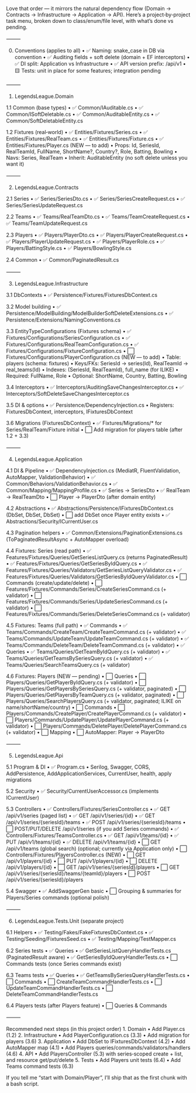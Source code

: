 Love that order — it mirrors the natural dependency flow (Domain → Contracts → Infrastructure → Application → API). Here’s a project‑by‑project task menu, broken down to class/enum/file level, with what’s done vs pending.

⸻

0) Conventions (applies to all)
	•	✅ Naming: snake_case in DB via convention
	•	✅ Auditing fields + soft delete (domain + EF interceptors)
	•	✅ DI split: Application vs Infrastructure
	•	✅ API version prefix: /api/v1
	•	🟨 Tests: unit in place for some features; integration pending

⸻

1) LegendsLeague.Domain

1.1 Common (base types)
	•	✅ Common/IAuditable.cs
	•	✅ Common/ISoftDeletable.cs
	•	✅ Common/AuditableEntity.cs
	•	✅ Common/SoftDeletableEntity.cs

1.2 Fixtures (real‑world)
	•	✅ Entities/Fixtures/Series.cs
	•	✅ Entities/Fixtures/RealTeam.cs
	•	✅ Entities/Fixtures/Fixture.cs
	•	✅ Entities/Fixtures/Player.cs (NEW — to add)
	•	Props: Id, SeriesId, RealTeamId, FullName, ShortName?, Country?, Role, Batting, Bowling
	•	Navs: Series, RealTeam
	•	Inherit: AuditableEntity (no soft delete unless you want it)

⸻

2) LegendsLeague.Contracts

2.1 Series
	•	✅ Series/SeriesDto.cs
	•	✅ Series/SeriesCreateRequest.cs
	•	✅ Series/SeriesUpdateRequest.cs

2.2 Teams
	•	✅ Teams/RealTeamDto.cs
	•	✅ Teams/TeamCreateRequest.cs
	•	✅ Teams/TeamUpdateRequest.cs

2.3 Players
	•	✅ Players/PlayerDto.cs
	•	✅ Players/PlayerCreateRequest.cs
	•	✅ Players/PlayerUpdateRequest.cs
	•	✅ Players/PlayerRole.cs
	•	✅ Players/BattingStyle.cs
	•	✅ Players/BowlingStyle.cs

2.4 Common
	•	✅ Common/PaginatedResult<T>.cs

⸻

3) LegendsLeague.Infrastructure

3.1 DbContexts
	•	✅ Persistence/Fixtures/FixturesDbContext.cs

3.2 Model building
	•	✅ Persistence/ModelBuilding/ModelBuilderSoftDeleteExtensions.cs
	•	✅ Persistence/Extensions/NamingConventions.cs

3.3 EntityTypeConfigurations (Fixtures schema)
	•	✅ Fixtures/Configurations/SeriesConfiguration.cs
	•	✅ Fixtures/Configurations/RealTeamConfiguration.cs
	•	✅ Fixtures/Configurations/FixtureConfiguration.cs
	•	⬜ Fixtures/Configurations/PlayerConfiguration.cs (NEW — to add)
	•	Table: players (schema: fixtures)
	•	Keys/FKs: SeriesId → series(Id), RealTeamId → real_teams(Id)
	•	Indexes: (SeriesId, RealTeamId), full_name (for ILIKE)
	•	Required: FullName, Role
	•	Optional: ShortName, Country, Batting, Bowling

3.4 Interceptors
	•	✅ Interceptors/AuditingSaveChangesInterceptor.cs
	•	✅ Interceptors/SoftDeleteSaveChangesInterceptor.cs

3.5 DI & options
	•	✅ Persistence/DependencyInjection.cs
	•	Registers: FixturesDbContext, interceptors, IFixturesDbContext

3.6 Migrations (FixturesDbContext)
	•	✅ Fixtures/Migrations/* for Series/RealTeam/Fixture initial
	•	⬜ Add migration for players table (after 1.2 + 3.3)

⸻

4) LegendsLeague.Application

4.1 DI & Pipeline
	•	✅ DependencyInjection.cs (MediatR, FluentValidation, AutoMapper, ValidationBehavior)
	•	✅ Common/Behaviors/ValidationBehavior.cs
	•	✅ Common/Mapping/MappingProfile.cs
	•	✅ Series → SeriesDto
	•	✅ RealTeam → RealTeamDto
	•	⬜ Player → PlayerDto (after domain entity)

4.2 Abstractions
	•	✅ Abstractions/Persistence/IFixturesDbContext.cs (DbSet, DbSet, DbSet)
	•	⬜ add DbSet<Player> once Player entity exists
	•	✅ Abstractions/Security/ICurrentUser.cs

4.3 Pagination helpers
	•	✅ Common/Extensions/PaginationExtensions.cs (ToPaginatedResultAsync + AutoMapper overload)

4.4 Fixtures: Series (read path)
	•	✅ Features/Fixtures/Queries/GetSeriesListQuery.cs (returns PaginatedResult<SeriesDto>)
	•	✅ Features/Fixtures/Queries/GetSeriesByIdQuery.cs
	•	✅ Features/Fixtures/Queries/Validators/GetSeriesListQueryValidator.cs
	•	✅ Features/Fixtures/Queries/Validators/GetSeriesByIdQueryValidator.cs
	•	⬜ Commands (create/update/delete)
	•	⬜ Features/Fixtures/Commands/Series/CreateSeriesCommand.cs (+ validator)
	•	⬜ Features/Fixtures/Commands/Series/UpdateSeriesCommand.cs (+ validator)
	•	⬜ Features/Fixtures/Commands/Series/DeleteSeriesCommand.cs (+ validator)

4.5 Fixtures: Teams (full path)
	•	✅ Commands
	•	✅ Teams/Commands/CreateTeam/CreateTeamCommand.cs (+ validator)
	•	✅ Teams/Commands/UpdateTeam/UpdateTeamCommand.cs (+ validator)
	•	✅ Teams/Commands/DeleteTeam/DeleteTeamCommand.cs (+ validator)
	•	✅ Queries
	•	✅ Teams/Queries/GetTeamByIdQuery.cs (+ validator)
	•	✅ Teams/Queries/GetTeamsBySeriesQuery.cs (+ validator)
	•	✅ Teams/Queries/SearchTeamsQuery.cs (+ validator)

4.6 Fixtures: Players (NEW — pending)
	•	⬜ Queries
	•	⬜ Players/Queries/GetPlayerByIdQuery.cs (+ validator)
	•	⬜ Players/Queries/GetPlayersBySeriesQuery.cs (+ validator, paginated)
	•	⬜ Players/Queries/GetPlayersByTeamQuery.cs (+ validator, paginated)
	•	⬜ Players/Queries/SearchPlayersQuery.cs (+ validator, paginated; ILIKE on name/shortName/country)
	•	⬜ Commands
	•	⬜ Players/Commands/CreatePlayer/CreatePlayerCommand.cs (+ validator)
	•	⬜ Players/Commands/UpdatePlayer/UpdatePlayerCommand.cs (+ validator)
	•	⬜ Players/Commands/DeletePlayer/DeletePlayerCommand.cs (+ validator)
	•	⬜ Mapping
	•	⬜ AutoMapper: Player → PlayerDto

⸻

5) LegendsLeague.Api

5.1 Program & DI
	•	✅ Program.cs
	•	Serilog, Swagger, CORS, AddPersistence, AddApplicationServices, CurrentUser, health, apply migrations

5.2 Security
	•	✅ Security/CurrentUserAccessor.cs (implements ICurrentUser)

5.3 Controllers
	•	✅ Controllers/Fixtures/SeriesController.cs
	•	✅ GET /api/v1/series (paged list)
	•	✅ GET /api/v1/series/{id}
	•	✅ GET /api/v1/series/{seriesId}/teams
	•	✅ POST /api/v1/series/{seriesId}/teams
	•	⬜ POST/PUT/DELETE /api/v1/series (if you add Series commands)
	•	✅ Controllers/Fixtures/TeamsController.cs
	•	✅ GET /api/v1/teams/{id}
	•	✅ PUT /api/v1/teams/{id}
	•	✅ DELETE /api/v1/teams/{id}
	•	⬜ GET /api/v1/teams (global search) (optional; currently via Application only)
	•	⬜ Controllers/Fixtures/PlayersController.cs (NEW)
	•	⬜ GET /api/v1/players/{id}
	•	⬜ PUT /api/v1/players/{id}
	•	⬜ DELETE /api/v1/players/{id}
	•	⬜ GET /api/v1/series/{seriesId}/players
	•	⬜ GET /api/v1/series/{seriesId}/teams/{teamId}/players
	•	⬜ POST /api/v1/series/{seriesId}/players

5.4 Swagger
	•	✅ AddSwaggerGen basic
	•	⬜ Grouping & summaries for Players/Series commands (optional polish)

⸻

6) LegendsLeague.Tests.Unit (separate project)

6.1 Helpers
	•	✅ Testing/Fakes/FakeFixturesDbContext.cs
	•	✅ Testing/Seeding/FixturesSeed.cs
	•	✅ Testing/Mapping/TestMapper.cs

6.2 Series tests
	•	✅ Queries
	•	✅ GetSeriesListQueryHandlerTests.cs (PaginatedResult aware)
	•	✅ GetSeriesByIdQueryHandlerTests.cs
	•	⬜ Commands tests (once Series commands exist)

6.3 Teams tests
	•	✅ Queries
	•	✅ GetTeamsBySeriesQueryHandlerTests.cs
	•	⬜ Commands
	•	⬜ CreateTeamCommandHandlerTests.cs
	•	⬜ UpdateTeamCommandHandlerTests.cs
	•	⬜ DeleteTeamCommandHandlerTests.cs

6.4 Players tests (after Players feature)
	•	⬜ Queries & Commands

⸻

Recommended next steps (in this project order)
	1.	Domain
	•	Add Player.cs (1.2)
	2.	Infrastructure
	•	Add PlayerConfiguration.cs (3.3)
	•	Add migration for players (3.6)
	3.	Application
	•	Add DbSet<Player> to IFixturesDbContext (4.2)
	•	Add AutoMapper map (4.1)
	•	Add Players queries/commands/validators/handlers (4.6)
	4.	API
	•	Add PlayersController (5.3) with series‑scoped create + list, and resource get/put/delete
	5.	Tests
	•	Add Players unit tests (6.4)
	•	Add Teams command tests (6.3)

If you tell me “start with Domain/Player”, I’ll ship that as the first chunk with a bash script.